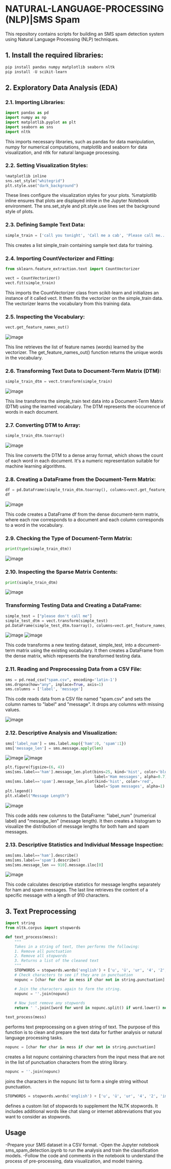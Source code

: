 # NATURAL-LANGUAGE-PROCESSING (NLP)|SMS Spam

This repository contains scripts for building an SMS spam detection system using Natural Language Processing (NLP) techniques.

## 1. Install the required libraries:
```Python
pip install pandas numpy matplotlib seaborn nltk 
pip install -U scikit-learn
```
## 2. Exploratory Data Analysis (EDA)
### 2.1. Importing Libraries:
```Python
import pandas as pd
import numpy as np
import matplotlib.pyplot as plt
import seaborn as sns
import nltk
```
This imports necessary libraries, such as pandas for data manipulation, numpy for numerical computations, matplotlib and seaborn for data visualization, and nltk for natural language processing.
### 2.2. Setting Visualization Styles:
```Python
%matplotlib inline
sns.set_style("whitegrid")
plt.style.use("dark_background")
```
These lines configure the visualization styles for your plots. %matplotlib inline ensures that plots are displayed inline in the Jupyter Notebook environment. The sns.set_style and plt.style.use lines set the background style of plots.
### 2.3. Defining Sample Text Data:
```Python
simple_train = ['call you tonight', 'Call me a cab', 'Please call me... PLEASE!']
```
This creates a list simple_train containing sample text data for training.

### 2.4. Importing CountVectorizer and Fitting:
```Python
from sklearn.feature_extraction.text import CountVectorizer

vect = CountVectorizer()
vect.fit(simple_train)
```
This imports the CountVectorizer class from scikit-learn and initializes an instance of it called vect. It then fits the vectorizer on the simple_train data. The vectorizer learns the vocabulary from this training data.
### 2.5. Inspecting the Vocabulary:
```Python
vect.get_feature_names_out()
```
![image](https://github.com/HaColab2k/NLP_SMS_Spam/assets/127838132/f49df1f9-6133-408c-ac46-3302d2916fef)

This line retrieves the list of feature names (words) learned by the vectorizer. The get_feature_names_out() function returns the unique words in the vocabulary.
### 2.6. Transforming Text Data to Document-Term Matrix (DTM):
```Python
simple_train_dtm = vect.transform(simple_train)
```
![image](https://github.com/HaColab2k/NLP_SMS_Spam/assets/127838132/3558991b-a363-439d-9606-2db9549b14da)

This line transforms the simple_train text data into a Document-Term Matrix (DTM) using the learned vocabulary. The DTM represents the occurrence of words in each document.

### 2.7. Converting DTM to Array:
```Python
simple_train_dtm.toarray()
```
![image](https://github.com/HaColab2k/NLP_SMS_Spam/assets/127838132/69119bff-a585-42aa-9b3b-b50f03c973e7)

This line converts the DTM to a dense array format, which shows the count of each word in each document. It's a numeric representation suitable for machine learning algorithms.
### 2.8. Creating a DataFrame from the Document-Term Matrix:
```Python
df = pd.DataFrame(simple_train_dtm.toarray(), columns=vect.get_feature_names_out())
df
```
![image](https://github.com/HaColab2k/NLP_SMS_Spam/assets/127838132/a113225d-5f00-46d0-9925-8470caa29592)

This code creates a DataFrame df from the dense document-term matrix, where each row corresponds to a document and each column corresponds to a word in the vocabulary.
### 2.9. Checking the Type of Document-Term Matrix:
```Python
print(type(simple_train_dtm))
```
![image](https://github.com/HaColab2k/NLP_SMS_Spam/assets/127838132/393b0b5a-5675-4b60-bf30-a8e25f4534b3)
### 2.10. Inspecting the Sparse Matrix Contents:
```Python
print(simple_train_dtm)
```
![image](https://github.com/HaColab2k/NLP_SMS_Spam/assets/127838132/f783d6b8-9aaf-4e7b-9dd3-d9dabc21958e)

### Transforming Testing Data and Creating a DataFrame:
```Python
simple_test = ["please don't call me"]
simple_test_dtm = vect.transform(simple_test)
pd.DataFrame(simple_test_dtm.toarray(), columns=vect.get_feature_names_out())
```
![image](https://github.com/HaColab2k/NLP_SMS_Spam/assets/127838132/9ab02628-2f4a-4eac-9a75-cd3d88bdaf74)
![image](https://github.com/HaColab2k/NLP_SMS_Spam/assets/127838132/eb86b731-0b08-43b4-a3c7-35fb7c6d8eca)

This code transforms a new testing dataset, simple_test, into a document-term matrix using the existing vocabulary. It then creates a DataFrame from the dense matrix, which represents the transformed testing data.
### 2.11. Reading and Preprocessing Data from a CSV File:
```Python
sms = pd.read_csv("spam.csv", encoding='latin-1')
sms.dropna(how="any", inplace=True, axis=1)
sms.columns = ['label', 'message']
```
This code reads data from a CSV file named "spam.csv" and sets the column names to "label" and "message". It drops any columns with missing values.

![image](https://github.com/HaColab2k/NLP_SMS_Spam/assets/127838132/8eb210be-887f-4a22-beeb-ff43d6c0a274)

### 2.12. Descriptive Analysis and Visualization:
```Python
sms['label_num'] = sms.label.map({'ham':0, 'spam':1})
sms['message_len'] = sms.message.apply(len)
```
![image](https://github.com/HaColab2k/NLP_SMS_Spam/assets/127838132/ccd0c658-ba9d-42e7-b172-f21a3aa9c66f)
![image](https://github.com/HaColab2k/NLP_SMS_Spam/assets/127838132/44f94817-06bf-4a7a-beeb-bdb2020e5f0d)

```Python
plt.figure(figsize=(6, 4))
sms[sms.label=='ham'].message_len.plot(bins=25, kind='hist', color='blue', 
                                       label='Ham messages', alpha=0.7)
sms[sms.label=='spam'].message_len.plot(kind='hist', color='red', 
                                       label='Spam messages', alpha=1)
plt.legend()
plt.xlabel("Message Length")
```
![image](https://github.com/HaColab2k/NLP_SMS_Spam/assets/127838132/58d745bd-8473-4b2b-b63c-73a968e5042b)

This code adds new columns to the DataFrame: "label_num" (numerical label) and "message_len" (message length). It then creates a histogram to visualize the distribution of message lengths for both ham and spam messages.

### 2.13. Descriptive Statistics and Individual Message Inspection:
```Python
sms[sms.label=='ham'].describe()
sms[sms.label=='spam'].describe()
sms[sms.message_len == 910].message.iloc[0]
```
![image](https://github.com/HaColab2k/NLP_SMS_Spam/assets/127838132/3de188e3-ff75-44fa-b3ca-53ac98bad0c4)

This code calculates descriptive statistics for message lengths separately for ham and spam messages. The last line retrieves the content of a specific message with a length of 910 characters.
## 3. Text Preprocessing
```Python
import string
from nltk.corpus import stopwords

def text_process(mess):
    """
    Takes in a string of text, then performs the following:
    1. Remove all punctuation
    2. Remove all stopwords
    3. Returns a list of the cleaned text
    """
    STOPWORDS = stopwords.words('english') + ['u', 'ü', 'ur', '4', '2', 'im', 'dont', 'doin', 'ure']
    # Check characters to see if they are in punctuation
    nopunc = [char for char in mess if char not in string.punctuation]

    # Join the characters again to form the string.
    nopunc = ''.join(nopunc)
    
    # Now just remove any stopwords
    return ' '.join([word for word in nopunc.split() if word.lower() not in STOPWORDS])
```
```Python
text_process(mess)
``` 
performs text preprocessing on a given string of text. The purpose of this function is to clean and prepare the text data for further analysis or natural language processing tasks.
```Python
nopunc = [char for char in mess if char not in string.punctuation]
```
creates a list nopunc containing characters from the input mess that are not in the list of punctuation characters from the string library.
```Python
nopunc = ''.join(nopunc)
```
joins the characters in the nopunc list to form a single string without punctuation.
```Python
STOPWORDS = stopwords.words('english') + ['u', 'ü', 'ur', '4', '2', 'im', 'dont', 'doin', 'ure']
```
defines a custom list of stopwords to supplement the NLTK stopwords. It includes additional words like chat slang or internet abbreviations that you want to consider as stopwords.
## Usage
-Prepare your SMS dataset in a CSV format.
-Open the Jupyter notebook sms_spam_detection.ipynb to run the analysis and train the classification models.
-Follow the code and comments in the notebook to understand the process of pre-processing, data visualization, and model training.
